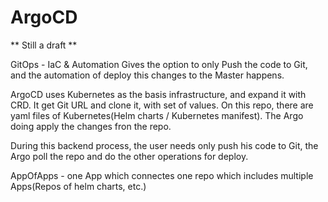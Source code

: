 # ArgoCD

** Still a draft **

GitOps - IaC & Automation
Gives the option to only Push the code to Git, and the automation of deploy this changes to the Master happens.

ArgoCD uses Kubernetes as the basis infrastructure, and expand it with CRD.
It get Git URL and clone it, with set of values.
On this repo, there are yaml files of Kubernetes(Helm charts / Kubernetes manifest).
The Argo doing apply the changes fron the repo.

During this backend process, the user needs only push his code to Git, the Argo poll the repo and do the other operations for deploy.

AppOfApps - one App which connectes one repo which includes multiple Apps(Repos of helm charts, etc.)